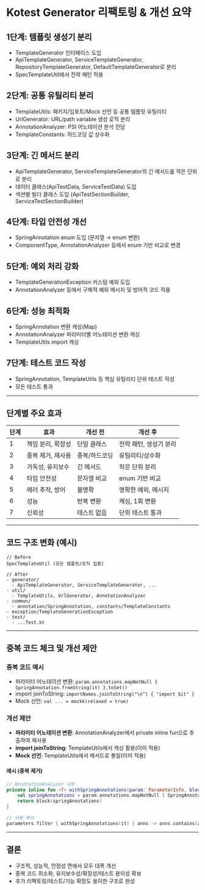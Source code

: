 # Kotest Generator 리팩토링 & 개선 요약

## 1단계: 템플릿 생성기 분리
- TemplateGenerator 인터페이스 도입
- ApiTemplateGenerator, ServiceTemplateGenerator, RepositoryTemplateGenerator, DefaultTemplateGenerator로 분리
- SpecTemplateUtil에서 전략 패턴 적용

## 2단계: 공통 유틸리티 분리
- TemplateUtils: 패키지/임포트/Mock 선언 등 공통 템플릿 유틸리티
- UrlGenerator: URL/path variable 생성 로직 분리
- AnnotationAnalyzer: PSI 어노테이션 분석 전담
- TemplateConstants: 하드코딩 값 상수화

## 3단계: 긴 메서드 분리
- ApiTemplateGenerator, ServiceTemplateGenerator의 긴 메서드를 작은 단위로 분리
- 데이터 클래스(ApiTestData, ServiceTestData) 도입
- 섹션별 빌더 클래스 도입 (ApiTestSectionBuilder, ServiceTestSectionBuilder)

## 4단계: 타입 안전성 개선
- SpringAnnotation enum 도입 (문자열 → enum 변환)
- ComponentType, AnnotationAnalyzer 등에서 enum 기반 비교로 변경

## 5단계: 예외 처리 강화
- TemplateGenerationException 커스텀 예외 도입
- AnnotationAnalyzer 등에서 구체적 예외 메시지 및 방어적 코드 적용

## 6단계: 성능 최적화
- SpringAnnotation 변환 캐싱(Map)
- AnnotationAnalyzer 파라미터별 어노테이션 변환 캐싱
- TemplateUtils import 캐싱

## 7단계: 테스트 코드 작성
- SpringAnnotation, TemplateUtils 등 핵심 유틸리티 단위 테스트 작성
- 모든 테스트 통과

---

## 단계별 주요 효과

| 단계 | 효과 | 개선 전 | 개선 후 |
|------|------|---------|---------|
| 1    | 책임 분리, 확장성 | 단일 클래스 | 전략 패턴, 생성기 분리 |
| 2    | 중복 제거, 재사용 | 중복/하드코딩 | 유틸리티/상수화 |
| 3    | 가독성, 유지보수 | 긴 메서드 | 작은 단위 분리 |
| 4    | 타입 안전성 | 문자열 비교 | enum 기반 비교 |
| 5    | 에러 추적, 방어 | 불명확 | 명확한 예외, 메시지 |
| 6    | 성능 | 반복 변환 | 캐싱, 1회 변환 |
| 7    | 신뢰성 | 테스트 없음 | 단위 테스트 통과 |

---

## 코드 구조 변화 (예시)

```text
// Before
SpecTemplateUtil (모든 템플릿/로직 집중)

// After
- generator/
  - ApiTemplateGenerator, ServiceTemplateGenerator, ...
- util/
  - TemplateUtils, UrlGenerator, AnnotationAnalyzer
- common/
  - annotation/SpringAnnotation, constants/TemplateConstants
- exception/TemplateGenerationException
- test/
  - ...Test.kt
```

---

## 중복 코드 체크 및 개선 제안

### 중복 코드 예시
- 파라미터 어노테이션 변환: `param.annotations.mapNotNull { SpringAnnotation.fromString(it) }.toSet()`
- import joinToString: `importNames.joinToString("\n") { "import $it" }`
- Mock 선언: `val ... = mockk(relaxed = true)`

### 개선 제안
- **파라미터 어노테이션 변환**: AnnotationAnalyzer에서 private inline fun으로 추출하여 재사용
- **import joinToString**: TemplateUtils에서 캐싱 활용(이미 적용)
- **Mock 선언**: TemplateUtils에서 메서드로 통일(이미 적용)

#### 예시 (중복 제거)
```kotlin
// AnnotationAnalyzer 내부
private inline fun <T> withSpringAnnotations(param: ParameterInfo, block: (Set<SpringAnnotation>) -> T): T {
    val springAnnotations = param.annotations.mapNotNull { SpringAnnotation.fromString(it) }.toSet()
    return block(springAnnotations)
}

// 사용 예시
parameters.filter { withSpringAnnotations(it) { anns -> anns.contains(annotation) } }
```

---

## 결론
- 구조적, 성능적, 안정성 면에서 모두 대폭 개선
- 중복 코드 최소화, 유지보수성/확장성/테스트 용이성 확보
- 추가 리팩토링/테스트/기능 확장도 용이한 구조로 완성 